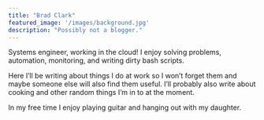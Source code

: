 ```yaml
---
title: "Brad Clark"
featured_image: '/images/background.jpg'
description: "Possibly not a blogger."
---
```

Systems engineer, working in the cloud! I enjoy solving problems, automation, monitoring, and writing dirty bash scripts.

Here I’ll be writing about things I do at work so I won’t forget them and maybe someone else will also find them useful. I’ll probably also write about cooking and other random things I’m in to at the moment.

In my free time I enjoy playing guitar and hanging out with my daughter.
